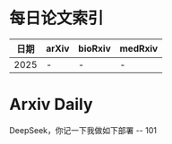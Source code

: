 # 每日论文索引

| 日期 | arXiv | bioRxiv | medRxiv |
|------|-------|---------|---------|
| 2025 | - | - | - |


































































































































































# Arxiv Daily


DeepSeek，你记一下我做如下部署 -- 101
